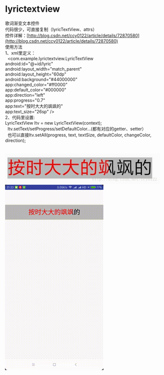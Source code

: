 # lyrictextview
歌词渐变文本控件<br/>
代码很少，可直接复制（lyricTextView、attrs）<br/>
控件详解：[http://blog.csdn.net/ccy0122/article/details/72870580](http://blog.csdn.net/ccy0122/article/details/72870580)<br/>
使用方法<br/>
1、xml里定义：<br/>
   <com.example.lyrictextview.LyricTextView<br/>
        android:id="@+id/lyric"<br/>
        android:layout_width="match_parent"<br/>
        android:layout_height="60dp"<br/>
        android:background="#44000000"<br/>
        app:changed_color="#ff0000"<br/>
        app:default_color="#000000"<br/>
        app:direction="left"<br/>
        app:progress="0.7"<br/>
        app:text="按时大大的飒飒的"<br/>
        app:text_size="26sp" /><br/>
2、代码里设置:<br/>
   LyricTextView ltv = new LyricTextView(context);<br/>
   ltv.setText/setProgress/setDefaultColor...(都有对应的getter、setter）<br/>
   也可以直接ltv.setAll(progress, text, textSize, defaultColor, changeColor, direction);<br/>
<br/>
<br/>
![image](https://github.com/CCY0122/lyrictextview/blob/master/20170605210655907.jpg)
![image](https://github.com/CCY0122/lyrictextview/blob/master/lyric.gif)
        
    
